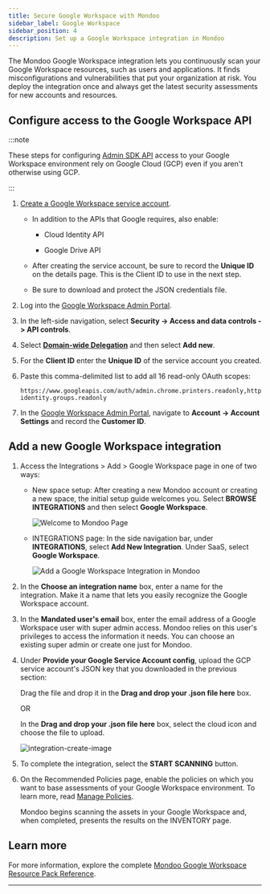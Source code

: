 ```yaml
---
title: Secure Google Workspace with Mondoo
sidebar_label: Google Workspace
sidebar_position: 4
description: Set up a Google Workspace integration in Mondoo
---
```


The Mondoo Google Workspace integration lets you continuously scan your Google Workspace resources, such as users and applications. It finds misconfigurations and vulnerabilities that put your organization at risk. You deploy the integration once and always get the latest security assessments for new accounts and resources.

## Configure access to the Google Workspace API

:::note

These steps for configuring [Admin SDK API](https://developers.google.com/admin-sdk) access to your
Google Workspace environment rely on Google Cloud (GCP) even if you aren't otherwise using GCP.

:::

1. [Create a Google Workspace service account](https://support.google.com/a/answer/7378726).

   - In addition to the APIs that Google requires, also enable:

     - Cloud Identity API

     - Google Drive API

   - After creating the service account, be sure to record the **Unique ID** on the details page. This is the Client ID to use in the next step.

   - Be sure to download and protect the JSON credentials file.

2. Log into the [Google Workspace Admin Portal](https://admin.google.com).

3. In the left-side navigation, select **Security -> Access and data controls -> API controls**.

4. Select [**Domain-wide Delegation**](https://developers.google.com/workspace/guides/create-credentials#delegate_domain-wide_authority_to_your_service_account) and then select **Add new**.

5. For the **Client ID** enter the **Unique ID** of the service account you created.

6. Paste this comma-delimited list to add all 16 read-only OAuth scopes:

   ```text
   https://www.googleapis.com/auth/admin.chrome.printers.readonly,https://www.googleapis.com/auth/admin.directory.customer.readonly,https://www.googleapis.com/auth/admin.directory.device.chromeos.readonly,https://www.googleapis.com/auth/admin.directory.device.mobile.readonly,https://www.googleapis.com/auth/admin.directory.domain.readonly,https://www.googleapis.com/auth/admin.directory.group.member.readonly,https://www.googleapis.com/auth/admin.directory.group.readonly,https://www.googleapis.com/auth/admin.directory.orgunit.readonly,https://www.googleapis.com/auth/admin.directory.resource.calendar.readonly,https://www.googleapis.com/auth/admin.directory.rolemanagement.readonly,https://www.googleapis.com/auth/admin.directory.user.alias.readonly,https://www.googleapis.com/auth/admin.directory.user.readonly,https://www.googleapis.com/auth/admin.directory.userschema.readonly,https://www.googleapis.com/auth/admin.reports.audit.readonly,https://www.googleapis.com/auth/admin.reports.usage.readonly,https://www.googleapis.com/auth/admin.directory.user.security,https://www.googleapis.com/auth/cloud-identity.groups.readonly
   ```

7. In the [Google Workspace Admin Portal](https://admin.google.com), navigate to **Account -> Account Settings** and record the **Customer ID**.

## Add a new Google Workspace integration

1. Access the Integrations > Add > Google Workspace page in one of two ways:

   - New space setup: After creating a new Mondoo account or creating a new space, the initial setup guide welcomes you. Select **BROWSE INTEGRATIONS** and then select **Google Workspace**.

     ![Welcome to Mondoo Page](/img/platform/start/welcome_to_mondoo.png)

   - INTEGRATIONS page: In the side navigation bar, under **INTEGRATIONS**, select **Add New Integration**. Under SaaS, select **Google Workspace**.

     ![Add a Google Workspace Integration in Mondoo](/img/platform/infra/saas/gw/gw-top.png)

2. In the **Choose an integration name** box, enter a name for the integration. Make it a name that lets you easily recognize the Google Workspace account.

3. In the **Mandated user's email** box, enter the email address of a Google Workspace user with super admin access. Mondoo relies on this user's privileges to access the information it needs. You can choose an existing super admin or create one just for Mondoo.

4. Under **Provide your Google Service Account config**, upload the GCP service account's JSON key that you downloaded in the previous section:

   Drag the file and drop it in the **Drag and drop your .json file here** box.

   OR

   In the **Drag and drop your .json file here** box, select the cloud icon and choose the file to upload.

   ![integration-create-image](/img/platform/infra/saas/gw/gw-bottom.png)

5. To complete the integration, select the **START SCANNING** button.

6. On the Recommended Policies page, enable the policies on which you want to base assessments of your Google Workspace environment. To learn more, read [Manage Policies](/platform/security/posture/policies/).

   Mondoo begins scanning the assets in your Google Workspace and, when completed, presents the results on the INVENTORY page.

## Learn more

For more information, explore the complete [Mondoo Google Workspace Resource Pack Reference](/mql/resources/google-workspace-pack/).

---
